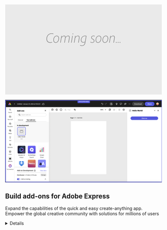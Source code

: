 <HeroSimple slots="backgroundImage, image, heading, text"/>

![Hero image](./images/thumbs-coming-soon.png)

![SideImage](./images/basic-js.png)

## Build add-ons for Adobe Express

Expand the capabilities of the quick and easy create-anything app. Empower the global creative community with solutions for millions of users

<Details slots="list"  summary="Click to view a list of steps to enable the Development Mode" />

[Details](../images/grids-addon-folder-structure.png)
